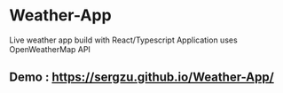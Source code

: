 # Weather-App

Live weather app build with React/Typescript
Application uses OpenWeatherMap API

## Demo : <https://sergzu.github.io/Weather-App/>

